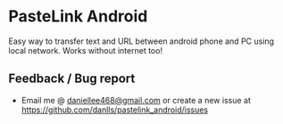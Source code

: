 # PasteLink Android
Easy way to transfer text and URL between android phone and PC using local network.
Works without internet too!

## Feedback / Bug report
 - Email me @ daniellee468@gmail.com or create a new issue at https://github.com/danlls/pastelink_android/issues
